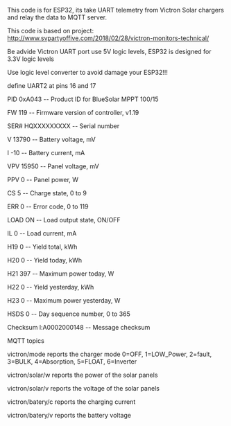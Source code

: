 This code is for ESP32, its take UART telemetry from Victron Solar chargers and relay the data to MQTT server.

This code is based on project: http://www.svpartyoffive.com/2018/02/28/victron-monitors-technical/

Be advide Victron UART port use 5V logic levels, ESP32 is designed for 3.3V logic levels

Use logic level converter to avoid damage your ESP32!!!

define UART2 at pins 16 and 17



PID 0xA043      -- Product ID for BlueSolar MPPT 100/15

FW  119     -- Firmware version of controller, v1.19

SER#  HQXXXXXXXXX   -- Serial number

V 13790     -- Battery voltage, mV

I -10     -- Battery current, mA

VPV 15950     -- Panel voltage, mV

PPV 0     -- Panel power, W

CS  5     -- Charge state, 0 to 9

ERR 0     -- Error code, 0 to 119

LOAD  ON      -- Load output state, ON/OFF

IL  0     -- Load current, mA

H19 0       -- Yield total, kWh

H20 0     -- Yield today, kWh

H21 397     -- Maximum power today, W

H22 0       -- Yield yesterday, kWh

H23 0     -- Maximum power yesterday, W

HSDS  0     -- Day sequence number, 0 to 365

Checksum  l:A0002000148   -- Message checksum


MQTT topics

victron/mode      reports the charger mode 0=OFF, 1=LOW_Power, 2=fault, 3=BULK, 4=Absorption, 5=FLOAT, 6=Inverter

victron/solar/w   reports the power of the solar panels

victron/solar/v   reports the voltage of the solar panels

victron/batery/c  reports the charging current

victron/batery/v  reports the battery voltage
